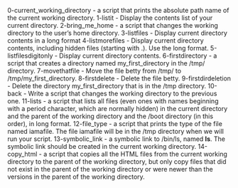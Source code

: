 0-current_working_directory - a script that prints the absolute path name of the current working directory.
1-listit - Display the contents list of your current directory.
2-bring_me_home - a script that changes the working directory to the user’s home directory.
3-listfiles - Display current directory contents in a long format
4-listmorefiles - Display current directory contents, including hidden files (starting with .). Use the long format.
5-listfilesdigitonly - Display current directory contents.
6-firstdirectory - a script that creates a directory named my_first_directory in the /tmp/ directory.
7-movethatfile - Move the file betty from /tmp/ to /tmp/my_first_directory.
8-firstdelete - Delete the file betty.
9-firstdirdeletion - Delete the directory my_first_directory that is in the /tmp directory.
10-back - Write a script that changes the working directory to the previous one.
11-lists - a script that lists all files (even ones with names beginning with a period character, which are normally hidden) in the current directory and the parent of the working directory and the /boot directory (in this order), in long format.
12-file_type - a script that prints the type of the file named iamafile. The file iamafile will be in the /tmp directory when we will run your script.
13-symbolic_link - a symbolic link to /bin/ls, named __ls__. The symbolic link should be created in the current working directory.
14-copy_html - a script that copies all the HTML files from the current working directory to the parent of the working directory, but only copy files that did not exist in the parent of the working directory or were newer than the versions in the parent of the working directory.
